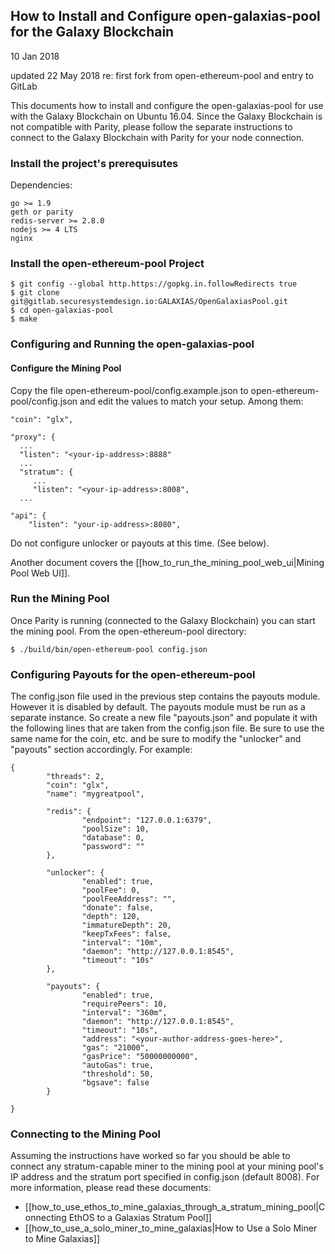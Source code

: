 ## How to Install and Configure open-galaxias-pool for the Galaxy Blockchain

10 Jan 2018

updated 22 May 2018 re: first fork from open-ethereum-pool and entry to GitLab

This documents how to install and configure the open-galaxias-pool for use with the Galaxy Blockchain on Ubuntu 16.04.  Since the Galaxy Blockchain is not compatible with Parity, please follow the separate instructions to connect to the Galaxy Blockchain with Parity for your node connection.

### Install the project's prerequisutes 

Dependencies:

    go >= 1.9
    geth or parity
    redis-server >= 2.8.0
    nodejs >= 4 LTS
    nginx


### Install the open-ethereum-pool Project 

```
$ git config --global http.https://gopkg.in.followRedirects true
$ git clone git@gitlab.securesystemdesign.io:GALAXIAS/OpenGalaxiasPool.git
$ cd open-galaxias-pool
$ make
```

### Configuring and Running the open-galaxias-pool 

#### Configure the Mining Pool 

Copy the file open-ethereum-pool/config.example.json to open-ethereum-pool/config.json and edit the values to match your setup.  Among them:

```
"coin": "glx",

"proxy": {
  ...
  "listen": "<your-ip-address>:8888"
  ...
  "stratum": {
     ...
     "listen": "<your-ip-address>:8008",
  ...
  
"api": {
    "listen": "your-ip-address>:8080",

```

Do not configure unlocker or payouts at this time.  (See below).

Another document covers the [[how_to_run_the_mining_pool_web_ui|Mining Pool Web UI]].

### Run the Mining Pool 

Once Parity is running (connected to the Galaxy Blockchain) you can start the mining pool.  From the open-ethereum-pool directory:

```
$ ./build/bin/open-ethereum-pool config.json
```

### Configuring Payouts for the open-ethereum-pool 

The config.json file used in the previous step contains the payouts module.  However it is disabled by default.  The payouts module must be run as a separate instance.  So create a new file "payouts.json" and populate it with the following lines that are taken from the config.json file.  Be sure to use the same name for the coin, etc. and be sure to modify the "unlocker" and "payouts" section accordingly.  For example:

```
{
        "threads": 2,
        "coin": "glx",
        "name": "mygreatpool",

        "redis": {
                "endpoint": "127.0.0.1:6379",
                "poolSize": 10,
                "database": 0,
                "password": ""
        },

        "unlocker": {
                "enabled": true,
                "poolFee": 0,
                "poolFeeAddress": "",
                "donate": false,
                "depth": 120,
                "immatureDepth": 20,
                "keepTxFees": false,
                "interval": "10m",
                "daemon": "http://127.0.0.1:8545",
                "timeout": "10s"
        },

        "payouts": {
                "enabled": true,
                "requirePeers": 10,
                "interval": "360m",
                "daemon": "http://127.0.0.1:8545",
                "timeout": "10s",
                "address": "<your-author-address-goes-here>",
                "gas": "21000",
                "gasPrice": "50000000000",
                "autoGas": true,
                "threshold": 50,
                "bgsave": false
        }

}
```

### Connecting to the Mining Pool

Assuming the instructions have worked so far you should be able to connect any stratum-capable miner to the mining pool at your mining pool's IP address and the stratum port specified in config.json (default 8008).  For more information, please read these documents:

  * [[how_to_use_ethos_to_mine_galaxias_through_a_stratum_mining_pool|Connecting EthOS to a Galaxias Stratum Pool]]
  * [[how_to_use_a_solo_miner_to_mine_galaxias|How to Use a Solo Miner to Mine Galaxias]]

